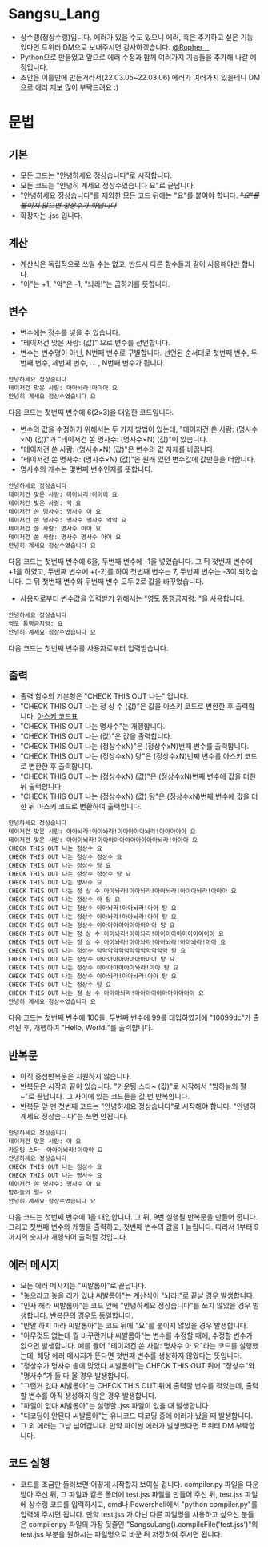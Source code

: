 # Sangsu_Lang
* 상수랭(정상수랭)입니다. 에러가 있을 수도 있으니 에러, 혹은 추가하고 싶은 기능 있다면 트위터 DM으로 보내주시면 감사하겠습니다. [@Ropher__](https://twitter.com/Ropher__)
* Python으로 만들었고 앞으로 에러 수정과 함께 여러가지 기능들을 추가해 나갈 예정입니다.
* 초안은 이틀만에 만든거라서(22.03.05~22.03.06) 에러가 여러가지 있을테니 DM으로 에러 제보 많이 부탁드려요 :)

문법
=============

기본
-------------
* 모든 코드는 "안녕하세요 정상숩니다"로 시작합니다.
* 모든 코드는 "안녕히 계세요 정상수였습니다 요"로 끝납니다.
* "안녕하세요 정상숩니다"를 제외한 모든 코드 뒤에는 "요"를 붙여야 합니다. ~~_"요"를 붙이지 않으면 정상수가 화냅니다_~~
* 확장자는 .jss 입니다.

계산
-------------
* 계산식은 독립적으로 쓰일 수는 없고, 반드시 다른 함수들과 같이 사용해야만 합니다.
* "아"는 +1, "악"은 -1, "놔라!"는 곱하기를 뜻합니다.

변수
-------------
* 변수에는 정수를 넣을 수 있습니다.
* "테이저건 맞은 사람: (값)" 으로 변수를 선언합니다.
* 변수는 변수명이 아닌, N번째 변수로 구별합니다. 선언된 순서대로 첫번째 변수, 두번째 변수, 세번째 변수, ... , N번째 변수가 됩니다.

```
안녕하세요 정상숩니다
테이저건 맞은 사람: 아아놔라!아아아 요
안녕히 계세요 정상수였습니다 요
```
다음 코드는 첫번째 변수에 6(2×3)을 대입한 코드입니다.

* 변수의 값을 수정하기 위해서는 두 가지 방법이 있는데, "테이저건 쏜 사람: (명사수×N) (값)"과 "테이저건 쏜 명사수: (명사수×N) (값)"이 있습니다.
* "테이저건 쏜 사람: (명사수×N) (값)"은 변수의 값 자체를 바꿉니다.
* "테이저건 쏜 명사수: (명사수×N) (값)"은 원래 있던 변수값에 값만큼을 더합니다.
* 명사수의 개수는 몇번째 변수인지를 뜻합니다.

```
안녕하세요 정상숩니다
테이저건 맞은 사람: 아아놔라!아아아 요
테이저건 맞은 사람: 악 요
테이저건 쏜 명사수: 명사수 아 요
테이저건 쏜 명사수: 명사수 명사수 악악 요
테이저건 쏜 사람: 명사수 아아 요
테이저건 쏜 사람: 명사수 명사수 아아 요
안녕히 계세요 정상수였습니다 요
```
다음 코드는 첫번째 변수에 6을, 두번째 변수에 -1을 넣었습니다. 그 뒤 첫번째 변수에 +1을 하였고, 두번째 변수에 +(-2)를 하여 첫번째 변수는 7, 두번째 변수는 -3이 되었습니다. 그 뒤 첫번째 변수와 두번째 변수 모두 2로 값을 바꾸었습니다.

* 사용자로부터 변수값을 입력받기 위해서는 "영도 통행금지령: "을 사용합니다.
```
안녕하세요 정상숩니다
영도 통행금지령: 요
안녕히 계세요 정상수였습니다 요
```
다음 코드는 첫번째 변수를 사용자로부터 입력받습니다.

출력
-------------
* 출력 함수의 기본형은 "CHECK THIS OUT 나는" 입니다.
* "CHECK THIS OUT 나는 정 상 수 (값)"은 값을 아스키 코드로 변환한 후 출력합니다. [아스키 코드표](https://www.ibm.com/docs/ko/sdse/6.4.0?topic=administering-ascii-characters-from-33-126)
* "CHECK THIS OUT 나는 명사수"는 개행합니다.
* "CHECK THIS OUT 나는 (값)"은 값을 출력합니다.
* "CHECK THIS OUT 나는 (정상수xN)"은 (정상수xN)번째 변수를 출력합니다.
* "CHECK THIS OUT 나는 (정상수xN) 탕"은 (정상수xN)번째 변수를 아스키 코드로 변환한 후 출력합니다.
* "CHECK THIS OUT 나는 (정상수xN) (값)"은 (정상수xN)번째 변수에 값을 더한 뒤 출력합니다.
* "CHECK THIS OUT 나는 (정상수xN) (값) 탕"은 (정상수xN)번째 변수에 값을 더한 뒤 아스키 코드로 변환하여 출력합니다.

```
안녕하세요 정상숩니다
테이저건 맞은 사람: 아아놔라!아아놔라!아아아아아놔라!아아아아아 요
테이저건 맞은 사람: 아아아놔라!아아아아아아아아아아아놔라!아아아 요
CHECK THIS OUT 나는 정상수 요
CHECK THIS OUT 나는 정상수 정상수 요
CHECK THIS OUT 나는 정상수 탕 요
CHECK THIS OUT 나는 정상수 정상수 탕 요
CHECK THIS OUT 나는 명사수 요
CHECK THIS OUT 나는 정 상 수 아아놔라!아아놔라!아아놔라!아아아놔라!아아아 요
CHECK THIS OUT 나는 정상수 아 탕 요
CHECK THIS OUT 나는 정상수 아아놔라!아아놔라!아아 탕 요
CHECK THIS OUT 나는 정상수 아아놔라!아아놔라!아아 탕 요
CHECK THIS OUT 나는 정상수 아아아아아아아아아아아 탕 요
CHECK THIS OUT 나는 정 상 수 아아놔라!아아놔라!아아아아아아아아아아아 요
CHECK THIS OUT 나는 정 상 수 아아놔라!아아놔라!아아놔라!아아놔라!아아 요
CHECK THIS OUT 나는 정상수 악악악악악악악악악악악악악 탕 요
CHECK THIS OUT 나는 정상수 아아아아아아아아아아아 탕 요
CHECK THIS OUT 나는 정상수 아아아아아아아놔라!아아 탕 요
CHECK THIS OUT 나는 정상수 아아놔라!아아놔라!아아 탕 요
CHECK THIS OUT 나는 정상수 탕 요
CHECK THIS OUT 나는 정 상 수 아아아놔라!아아아아아아아아아아아 요
안녕히 계세요 정상수였습니다 요
```
다음 코드는 첫번째 변수에 100을, 두번째 변수에 99를 대입하였기에 "10099dc"가 출력된 후, 개행하여 "Hello, World!"를 출력합니다.

반복문
-------------
* 아직 중첩반복문은 지원하지 않습니다.
* 반복문은 시작과 끝이 있습니다. "카운팅 스타~ (값)"로 시작해서 "밤하늘의 펄~"로 끝납니다. 그 사이에 있는 코드들을 값 번 반복합니다.
* 반복문 앞 맨 첫번째 코드는 "안녕하세요 정상숩니다"로 시작해야 합니다. "안녕히 계세요 정상숩니다"는 쓰면 안됩니다.

```
안녕하세요 정상숩니다
테이저건 맞은 사람: 아 요
카운팅 스타~ 아아아놔라!아아아 요
안녕하세요 정상숩니다
CHECK THIS OUT 나는 정상수 요
CHECK THIS OUT 나는 명사수 요
테이저건 쏜 명사수: 명사수 아 요
밤하늘의 펄~ 요
안녕히 계세요 정상수였습니다 요
```
다음 코드는 첫번째 변수에 1을 대입합니다. 그 뒤, 9번 실행될 반복문을 만들어 줍니다. 그리고 첫번째 변수와 개행을 출력하고, 첫번째 변수의 값을 1 늘립니다. 따라서 1부터 9까지의 숫자가 개행되어 출력될 것입니다.

에러 메시지
-------------
* 모든 에러 메시지는 "씨발롬아"로 끝납니다.
* "놓으라고 놓을 리가 있냐 씨발롬아"는 계산식이 "놔라!"로 끝날 경우 발생합니다.
* "인사 해라 씨발롬아"는 코드 앞에 "안녕하세요 정상숩니다"를 쓰지 않았을 경우 발생합니다. 반복문의 경우도 동일합니다.
* "반말 하지 마라 씨발롬아"는 코드 뒤에 "요"를 붙이지 않았을 경우 발생합니다.
* "아무것도 없는데 뭘 바꾸란거냐 씨발롬아"는 변수를 수정할 때에, 수정할 변수가 없으면 발생합니다. 예를 들어 "테이저건 쏜 사람: 명사수 아 요"라는 코드를 실행했는데, 해당 에러 메시지가 뜬다면 첫번째 변수를 생성하지 않았다는 뜻입니다.
* "정상수가 명사수 총에 맞았다 씨발롬아"는 CHECK THIS OUT 뒤에 "정상수"와 "명사수"가 둘 다 올 경우 발생합니다.
* "그런거 없다 씨발롬아"는 CHECK THIS OUT 뒤에 출력할 변수를 적었는데, 출력할 변수를 아직 생성하지 않은 경우 발생합니다.
* "파일이 없다 씨발롬아"는 실행할 .jss 파일이 없을 때 발생합니다
* "디코딩이 안된다 씨발롬아"는 유니코드 디코딩 중에 에러가 났을 때 발생합니다.
* 그 외 에러는 그냥 넘어갑니다. 만약 파이썬 에러가 발생했다면 트위터 DM 부탁합니다.

코드 실행
-------------
* 코드를 조금만 둘러보면 어떻게 시작할지 보이실 겁니다. compiler.py 파일을 다운받아 주신 뒤, 그 파일과 같은 폴더에 test.jss 파일을 만들어 주신 뒤, test.jss 파일에 상수랭 코드를 입력하시고, cmd나 Powershell에서 "python compiler.py"를 입력해 주시면 됩니다. 만약 test.jss 가 아닌 다른 파일명을 사용하고 싶으신 분들은 compiler.py 파일의 가장 뒷줄인 "SangsuLang().compileFile('test.jss')"의 test.jss 부분을 원하시는 파일명으로 바꾼 뒤 저장하여 주시면 됩니다.
